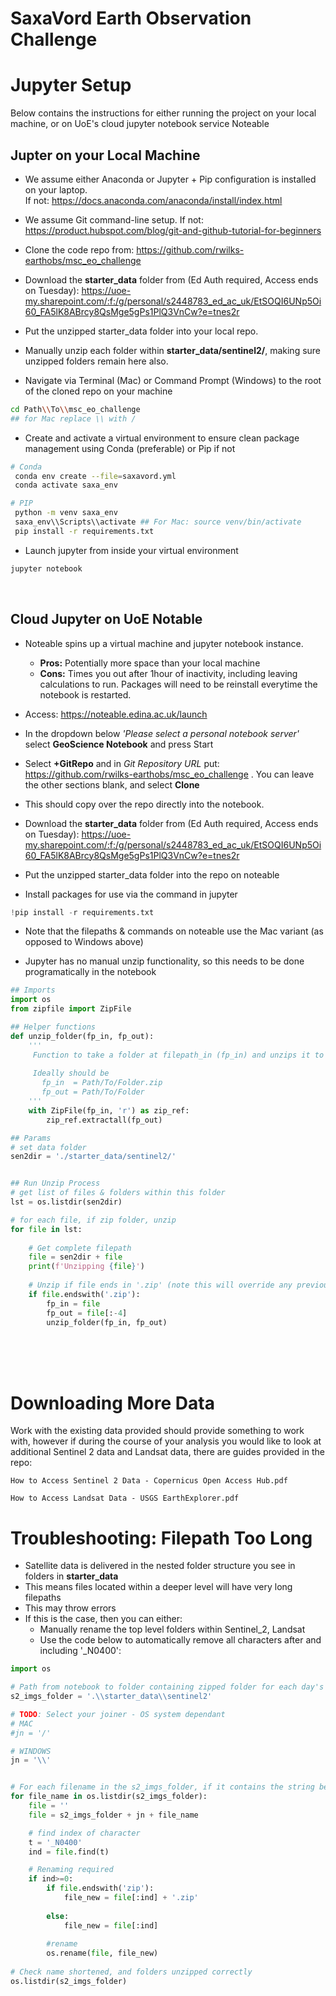 
# SaxaVord Earth Observation Challenge

# Jupyter Setup

Below contains the instructions for either running the project on your local machine, or on UoE's cloud jupyter notebook service Noteable

## Jupter on your Local Machine
* We assume either Anaconda or Jupyter + Pip configuration is installed on your laptop.  
  If not: https://docs.anaconda.com/anaconda/install/index.html

* We assume Git command-line setup.
  If not: https://product.hubspot.com/blog/git-and-github-tutorial-for-beginners

* Clone the code repo from: https://github.com/rwilks-earthobs/msc_eo_challenge

* Download the **starter_data** folder from (Ed Auth required, Access ends on Tuesday): https://uoe-my.sharepoint.com/:f:/g/personal/s2448783_ed_ac_uk/EtSOQI6UNp5Oi60_FA5lK8ABrcy8QsMge5gPs1PlQ3VnCw?e=tnes2r

* Put the unzipped starter_data folder into your local repo. 

* Manually unzip each folder within **starter_data/sentinel2/**, making sure unzipped folders remain here also.

* Navigate via Terminal (Mac) or Command Prompt (Windows) to the root of the cloned repo on your machine
```bash
cd Path\\To\\msc_eo_challenge   
## for Mac replace \\ with /
```

* Create and activate a virtual environment to ensure clean package management using Conda (preferable) or Pip if not
```bash
# Conda
 conda env create --file=saxavord.yml
 conda activate saxa_env
```
```bash
# PIP
 python -m venv saxa_env
 saxa_env\\Scripts\\activate ## For Mac: source venv/bin/activate 
 pip install -r requirements.txt

```
* Launch jupyter from inside your virtual environment
```bash
jupyter notebook
```
<br />

## Cloud Jupyter on UoE Notable

* Noteable spins up a virtual machine and jupyter notebook instance. 
    * **Pros:** Potentially more space than your local machine
    * **Cons:** Times you out after 1hour of inactivity, including leaving calculations to run.  Packages will need to be reinstall everytime the notebook is restarted.
* Access: https://noteable.edina.ac.uk/launch

* In the dropdown below *'Please select a personal notebook server'* select **GeoScience Notebook** and press Start

* Select **+GitRepo** and in *Git Repository URL* put: https://github.com/rwilks-earthobs/msc_eo_challenge . You can leave the other sections blank, and select **Clone**

* This should copy over the repo directly into the notebook.

* Download the **starter_data** folder from (Ed Auth required, Access ends on Tuesday): https://uoe-my.sharepoint.com/:f:/g/personal/s2448783_ed_ac_uk/EtSOQI6UNp5Oi60_FA5lK8ABrcy8QsMge5gPs1PlQ3VnCw?e=tnes2r

* Put the unzipped starter_data folder into the repo on noteable 

* Install packages for use via the command in jupyter
```python
!pip install -r requirements.txt
```
* Note that the filepaths & commands on noteable use the Mac variant (as opposed to Windows above)

* Jupyter has no manual unzip functionality, so this needs to be done programatically in the notebook

```python
## Imports
import os
from zipfile import ZipFile

## Helper functions
def unzip_folder(fp_in, fp_out):
    '''
     Function to take a folder at filepath_in (fp_in) and unzips it to filepath_out (fp_out)
     
     Ideally should be 
       fp_in  = Path/To/Folder.zip
       fp_out = Path/To/Folder
    '''
    with ZipFile(fp_in, 'r') as zip_ref:
        zip_ref.extractall(fp_out)

## Params        
# set data folder
sen2dir = './starter_data/sentinel2/'


## Run Unzip Process
# get list of files & folders within this folder
lst = os.listdir(sen2dir) 

# for each file, if zip folder, unzip
for file in lst:
    
    # Get complete filepath
    file = sen2dir + file
    print(f'Unzipping {file}')
    
    # Unzip if file ends in '.zip' (note this will override any previous unzip)
    if file.endswith('.zip'):
        fp_in = file
        fp_out = file[:-4]
        unzip_folder(fp_in, fp_out)


```

 



<br />
<br />
<br />






# Downloading More Data
Work with the existing data provided should provide something to work with, however if during the course of your analysis you would like to look at additional Sentinel 2 data and Landsat data, there are guides provided in the repo:

    How to Access Sentinel 2 Data - Copernicus Open Access Hub.pdf

    How to Access Landsat Data - USGS EarthExplorer.pdf



# Troubleshooting: Filepath Too Long

* Satellite data is delivered in the nested folder structure you see in folders in **starter_data**
* This means files located within a deeper level will have very long filepaths
* This may throw errors
* If this is the case, then you can either:
    * Manually rename the top level folders within Sentinel_2, Landsat 
    * Use the code below to automatically remove all characters after and including '_N0400':


```python
import os

# Path from notebook to folder containing zipped folder for each day's data
s2_imgs_folder = '.\\starter_data\\sentinel2'

# TODO: Select your joiner - OS system dependant
# MAC 
#jn = '/'

# WINDOWS
jn = '\\'


# For each filename in the s2_imgs_folder, if it contains the string below, then shorten
for file_name in os.listdir(s2_imgs_folder):
    file = ''
    file = s2_imgs_folder + jn + file_name 

    # find index of character
    t = '_N0400'
    ind = file.find(t)

    # Renaming required
    if ind>=0:
        if file.endswith('zip'):
            file_new = file[:ind] + '.zip'
            
        else:
            file_new = file[:ind]
            
        #rename
        os.rename(file, file_new)
             
# Check name shortened, and folders unzipped correctly        
os.listdir(s2_imgs_folder)
```
